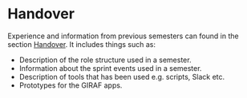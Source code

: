 # Handover

Experience and information from previous semesters can found in the section [Handover](../Handover/index.md).
It includes things such as:

- Description of the role structure used in a semester.
- Information about the sprint events used in a semester.
- Description of tools that has been used e.g. scripts, Slack etc.
- Prototypes for the GIRAF apps.